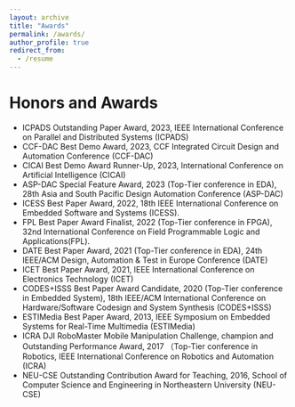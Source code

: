 ```yaml
---
layout: archive
title: "Awards"
permalink: /awards/
author_profile: true
redirect_from:
  - /resume
---
```

Honors and Awards
======
*	ICPADS Outstanding Paper Award, 2023,
IEEE International Conference on Parallel and Distributed Systems
 (ICPADS)
*	CCF-DAC Best Demo Award, 2023,
CCF Integrated Circuit Design and Automation Conference (CCF-DAC)
*	CICAI Best Demo Award Runner-Up, 2023,
International Conference on Artificial Intelligence (CICAI)
*	ASP-DAC Special Feature Award, 2023 (Top-Tier conference in EDA),
28th Asia and South Pacific Design Automation Conference (ASP-DAC)
*	ICESS Best Paper Award, 2022,
18th IEEE International Conference on Embedded Software and Systems (ICESS).
*	FPL Best Paper Award Finalist, 2022 (Top-Tier conference in FPGA),
32nd International Conference on Field Programmable Logic and Applications(FPL).
*	DATE Best Paper Award, 2021 (Top-Tier conference in EDA),
24th IEEE/ACM Design, Automation & Test in Europe Conference (DATE)
* ICET Best Paper Award, 2021,
IEEE International Conference on Electronics Technology (ICET)
*	CODES+ISSS Best Paper Award Candidate, 2020 (Top-Tier conference in Embedded System),
18th IEEE/ACM International Conference on Hardware/Software Codesign and System Synthesis (CODES+ISSS)
*	ESTIMedia Best Paper Award, 2013,
IEEE Symposium on Embedded Systems for Real-Time Multimedia (ESTIMedia)
*	ICRA DJI RoboMaster Mobile Manipulation Challenge, champion and Outstanding Performance Award, 2017 （Top-Tier conference in Robotics,
IEEE International Conference on Robotics and Automation (ICRA)
*	NEU-CSE Outstanding Contribution Award for Teaching, 2016,
School of Computer Science and Engineering in Northeastern University (NEU-CSE)



<!--
{% include base_path %}

Education
======
* Ph.D in Version Control Theory, GitHub University, 2018 (expected)
* M.S. in Jekyll, GitHub University, 2014
* B.S. in GitHub, GitHub University, 2012

Work experience
======
* Spring 2024: Academic Pages Collaborator
  * Github University
  * Duties includes: Updates and improvements to template
  * Supervisor: The Users

* Fall 2015: Research Assistant
  * Github University
  * Duties included: Merging pull requests
  * Supervisor: Professor Hub

* Summer 2015: Research Assistant
  * Github University
  * Duties included: Tagging issues
  * Supervisor: Professor Git
  
Skills
======
* Skill 1
* Skill 2
  * Sub-skill 2.1
  * Sub-skill 2.2
  * Sub-skill 2.3
* Skill 3

Publications
======
  <ul>{% for post in site.publications reversed %}
    {% include archive-single-cv.html %}
  {% endfor %}</ul>
  
Talks
======
  <ul>{% for post in site.talks reversed %}
    {% include archive-single-talk-cv.html  %}
  {% endfor %}</ul>
  
Teaching
======
  <ul>{% for post in site.teaching reversed %}
    {% include archive-single-cv.html %}
  {% endfor %}</ul>
  
Service and leadership
======
* Currently signed in to 43 different slack teams
---
-->